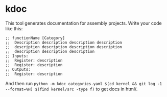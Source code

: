 # kdoc

This tool generates documentation for assembly projects. Write your code like this:

    ;; functionName [Category]
    ;;  Description description description description
    ;;  description description description description
    ;;  description description description
    ;; Inputs:
    ;;  Register: description
    ;;  Register: description
    ;; Outputs:
    ;;  Register: description

And then run `python -m kdoc categories.yaml $(cd kernel && git log -1 --format=%H) $(find kernel/src -type f)` to get docs in html/.
